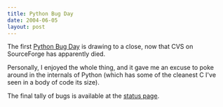 ```yaml
---
title: Python Bug Day
date: 2004-06-05
layout: post
---
```


The first [Python Bug Day][pbd] is drawing to a close, now that CVS on SourceForge has apparently died.

Personally, I enjoyed the whole thing, and it gave me an excuse to poke around in the internals of Python (which has some of the cleanest C I've seen in a body of code its size).

The final tally of bugs is available at the [status page][pbds].

[pbd]: http://www.python.org/moin/PythonBugDay
[pbds]: http://www.python.org/moin/PythonBugDayStatus
